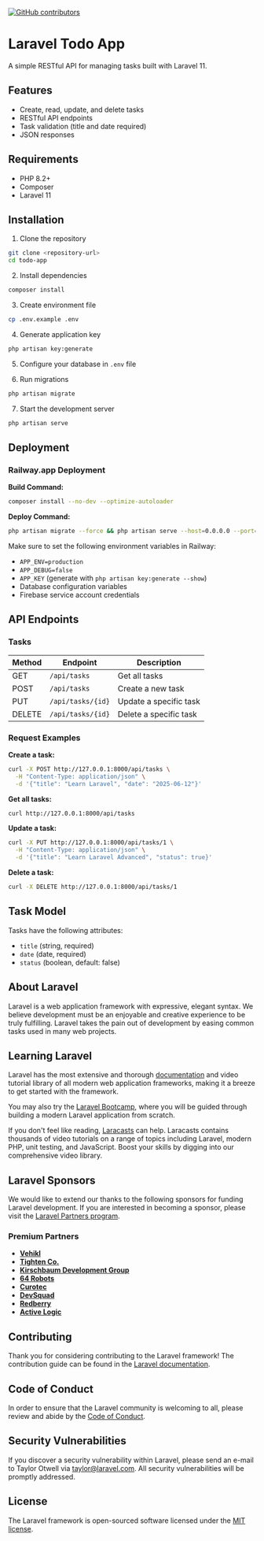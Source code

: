 [![GitHub contributors](https://img.shields.io/github/contributors/Intuitive-Solution/tickwise-backend?style=flat-square)](https://github.com/Intuitive-Solution/tickwise-backend/graphs/contributors)


# Laravel Todo App

A simple RESTful API for managing tasks built with Laravel 11.

## Features

- Create, read, update, and delete tasks
- RESTful API endpoints
- Task validation (title and date required)
- JSON responses

## Requirements

- PHP 8.2+
- Composer
- Laravel 11

## Installation

1. Clone the repository
```bash
git clone <repository-url>
cd todo-app
```

2. Install dependencies
```bash
composer install
```

3. Create environment file
```bash
cp .env.example .env
```

4. Generate application key
```bash
php artisan key:generate
```

5. Configure your database in `.env` file

6. Run migrations
```bash
php artisan migrate
```

7. Start the development server
```bash
php artisan serve
```

## Deployment

### Railway.app Deployment

**Build Command:**
```bash
composer install --no-dev --optimize-autoloader
```

**Deploy Command:**
```bash
php artisan migrate --force && php artisan serve --host=0.0.0.0 --port=$PORT
```

Make sure to set the following environment variables in Railway:
- `APP_ENV=production`
- `APP_DEBUG=false`
- `APP_KEY` (generate with `php artisan key:generate --show`)
- Database configuration variables
- Firebase service account credentials

## API Endpoints

### Tasks

| Method | Endpoint | Description |
|--------|----------|-------------|
| GET | `/api/tasks` | Get all tasks |
| POST | `/api/tasks` | Create a new task |
| PUT | `/api/tasks/{id}` | Update a specific task |
| DELETE | `/api/tasks/{id}` | Delete a specific task |

### Request Examples

**Create a task:**
```bash
curl -X POST http://127.0.0.1:8000/api/tasks \
  -H "Content-Type: application/json" \
  -d '{"title": "Learn Laravel", "date": "2025-06-12"}'
```

**Get all tasks:**
```bash
curl http://127.0.0.1:8000/api/tasks
```

**Update a task:**
```bash
curl -X PUT http://127.0.0.1:8000/api/tasks/1 \
  -H "Content-Type: application/json" \
  -d '{"title": "Learn Laravel Advanced", "status": true}'
```

**Delete a task:**
```bash
curl -X DELETE http://127.0.0.1:8000/api/tasks/1
```

## Task Model

Tasks have the following attributes:
- `title` (string, required)
- `date` (date, required)
- `status` (boolean, default: false)

## About Laravel

Laravel is a web application framework with expressive, elegant syntax. We believe development must be an enjoyable and creative experience to be truly fulfilling. Laravel takes the pain out of development by easing common tasks used in many web projects.

## Learning Laravel

Laravel has the most extensive and thorough [documentation](https://laravel.com/docs) and video tutorial library of all modern web application frameworks, making it a breeze to get started with the framework.

You may also try the [Laravel Bootcamp](https://bootcamp.laravel.com), where you will be guided through building a modern Laravel application from scratch.

If you don't feel like reading, [Laracasts](https://laracasts.com) can help. Laracasts contains thousands of video tutorials on a range of topics including Laravel, modern PHP, unit testing, and JavaScript. Boost your skills by digging into our comprehensive video library.

## Laravel Sponsors

We would like to extend our thanks to the following sponsors for funding Laravel development. If you are interested in becoming a sponsor, please visit the [Laravel Partners program](https://partners.laravel.com).

### Premium Partners

- **[Vehikl](https://vehikl.com)**
- **[Tighten Co.](https://tighten.co)**
- **[Kirschbaum Development Group](https://kirschbaumdevelopment.com)**
- **[64 Robots](https://64robots.com)**
- **[Curotec](https://www.curotec.com/services/technologies/laravel)**
- **[DevSquad](https://devsquad.com/hire-laravel-developers)**
- **[Redberry](https://redberry.international/laravel-development)**
- **[Active Logic](https://activelogic.com)**

## Contributing

Thank you for considering contributing to the Laravel framework! The contribution guide can be found in the [Laravel documentation](https://laravel.com/docs/contributions).

## Code of Conduct

In order to ensure that the Laravel community is welcoming to all, please review and abide by the [Code of Conduct](https://laravel.com/docs/contributions#code-of-conduct).

## Security Vulnerabilities

If you discover a security vulnerability within Laravel, please send an e-mail to Taylor Otwell via [taylor@laravel.com](mailto:taylor@laravel.com). All security vulnerabilities will be promptly addressed.

## License

The Laravel framework is open-sourced software licensed under the [MIT license](https://opensource.org/licenses/MIT).
